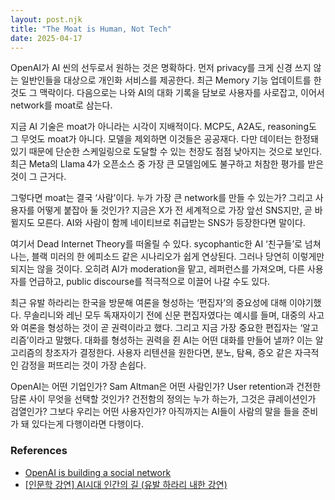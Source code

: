 ```yaml
---
layout: post.njk
title: "The Moat is Human, Not Tech"
date: 2025-04-17
---
```


OpenAI가 AI 씬의 선두로서 원하는 것은 명확하다. 먼저 privacy를 크게 신경 쓰지 않는 일반인들을 대상으로 개인화 서비스를 제공한다. 최근 Memory 기능 업데이트를 한 것도 그 맥락이다. 다음으로는 나와 AI의 대화 기록을 담보로 사용자를 사로잡고, 이어서 network를 moat로 삼는다.

지금 AI 기술은 moat가 아니라는 시각이 지배적이다. MCP도, A2A도, reasoning도 그 무엇도 moat가 아니다. 모델을 제외하면 이것들은 공공재다. 다만 데이터는 한정돼 있기 때문에 단순한 스케일링으로 도달할 수 있는 천장도 점점 낮아지는 것으로 보인다. 최근 Meta의 Llama 4가 오픈소스 중 가장 큰 모델임에도 불구하고 처참한 평가를 받은 것이 그 근거다.

그렇다면 moat는 결국 ‘사람’이다. 누가 가장 큰 network를 만들 수 있는가? 그리고 사용자를 어떻게 붙잡아 둘 것인가? 지금은 X가 전 세계적으로 가장 앞선 SNS지만, 곧 바뀔지도 모른다. AI와 사람이 함께 네이티브로 취급받는 SNS가 등장한다면 말이다.

여기서 Dead Internet Theory를 떠올릴 수 있다. sycophantic한 AI ‘친구들’로 넘쳐나는, 블랙 미러의 한 에피소드 같은 시나리오가 쉽게 연상된다. 그러나 당연히 이렇게만 되지는 않을 것이다. 오히려 AI가 moderation을 맡고, 레퍼런스를 가져오며, 다른 사용자를 언급하고, public discourse를 적극적으로 이끌어 나갈 수도 있다.

최근 유발 하라리는 한국을 방문해 여론을 형성하는 ‘편집자’의 중요성에 대해 이야기했다. 무솔리니와 레닌 모두 독재자이기 전에 신문 편집자였다는 예시를 들며, 대중의 사고와 여론을 형성하는 것이 곧 권력이라고 했다. 그리고 지금 가장 중요한 편집자는 ‘알고리즘’이라고 말했다. 대화를 형성하는 권력을 쥔 AI는 어떤 대화를 만들어 낼까? 이는 알고리즘의 창조자가 결정한다. 사용자 리텐션을 원한다면, 분노, 탐욕, 증오 같은 자극적인 감정을 퍼뜨리는 것이 가장 손쉽다.

OpenAI는 어떤 기업인가? Sam Altman은 어떤 사람인가? User retention과 건전한 담론 사이 무엇을 선택할 것인가? 건전함의 정의는 누가 하는가, 그것은 큐레이션인가 검열인가? 그보다 우리는 어떤 사용자인가? 아직까지는 AI들이 사람의 말을 들을 준비가 돼 있다는게 다행이라면 다행이다.

### References

- [OpenAI is building a social network](https://www.theverge.com/openai/648130/openai-social-network-x-competitor)
- [[인문학 강연] AI시대 인간의 길 (유발 하라리 내한 강연)](https://youtu.be/_znqGUW_dzI?si=lM76SH6_qYTQns_M&t=306)
